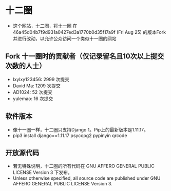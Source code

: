 # 十二圈
* 这个网站，[十二圈](https://shierquan.ercli.tk/)，将[十一圈](https://shiyiquan.net/) 在 46a45d04b7f9d931a0427ed3a1770b0d35f17a9f (Fri Aug 25) 的版本Fork并进行改动，以允许公众访问一个类似十一圈的网站

## Fork 十一圈时的贡献者（仅记录留名且10次以上提交次数的人士）
* lxylxy123456: 2999 次提交
* David Ma: 1209 次提交
* AD1024: 52 次提交
* yulemao: 16 次提交

## 软件版本
* 像十一圈一样，十二圈只支持Django 1。Pip上的最新版本是1.11.17。
* pip3 install django==1.11.17 psycopg2 pypinyin qrcode

## 开放源代码
* 若无特殊说明，十二圈的所有代码在 GNU AFFERO GENERAL PUBLIC LICENSE Version 3 下发布。
* Unless otherwise specified, all source code are published under GNU AFFERO GENERAL PUBLIC LICENSE Version 3. 

